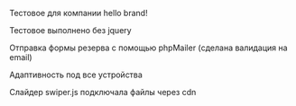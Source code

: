 Тестовое для компании hello brand!

Тестовое выполнено без jquery

Отправка формы резерва с помощью phpMailer (сделана валидация на email)

Адаптивность под все устройства

Слайдер swiper.js подключала файлы через cdn

